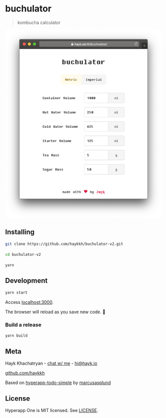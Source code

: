 # buchulator

> kombucha calculator

![header](header.png)

## Installing

```bash
git clone https://github.com/haykkh/buchulator-v2.git

cd buchulator-v2

yarn
```

## Development

```bash
yarn start
```

Access [localhost:3000](http://localhost:3000).

The browser will reload as you save new code. 🚀

### Build a release

```bash
yarn build
```

## Meta

Hayk Khachatryan - [chat w/ me](https://chat.hayk.io) - hi@hayk.io

[github.com/haykkh](https://github.com/haykkh)

Based on [hyperapp-todo-simple](https://github.com/marcusasplund/hyperapp-todo-simple) by [marcusasplund](https://github.com/marcusasplund)

## License

Hyperapp One is MIT licensed. See [LICENSE](LICENSE).
